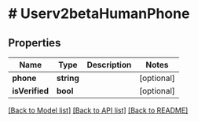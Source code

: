 # # Userv2betaHumanPhone

## Properties

Name | Type | Description | Notes
------------ | ------------- | ------------- | -------------
**phone** | **string** |  | [optional]
**isVerified** | **bool** |  | [optional]

[[Back to Model list]](../../README.md#models) [[Back to API list]](../../README.md#endpoints) [[Back to README]](../../README.md)
